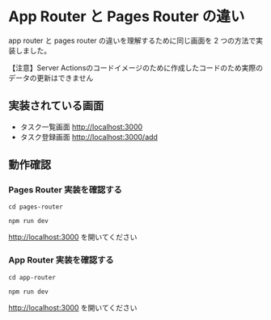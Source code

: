 # App Router と Pages Router の違い

app router と pages router の違いを理解するために同じ画面を 2 つの方法で実装しました。

【注意】Server Actionsのコードイメージのために作成したコードのため実際のデータの更新はできません

## 実装されている画面

- タスク一覧画面 [http://localhost:3000](http://localhost:3000)
- タスク登録画面 [http://localhost:3000/add](http://localhost:3000)

## 動作確認

### Pages Router 実装を確認する

```
cd pages-router

npm run dev
```

[http://localhost:3000](http://localhost:3000) を開いてください

### App Router 実装を確認する

```
cd app-router

npm run dev
```

[http://localhost:3000](http://localhost:3000) を開いてください

